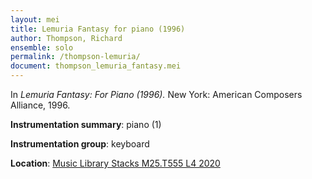 ```yaml
---
layout: mei
title: Lemuria Fantasy for piano (1996)
author: Thompson, Richard
ensemble: solo
permalink: /thompson-lemuria/
document: thompson_lemuria_fantasy.mei
---
```


In *Lemuria Fantasy: For Piano (1996).* New York: American Composers Alliance, 1996.

**Instrumentation summary**: piano (1)

**Instrumentation group**: keyboard

**Location**: <a href="https://tufts-primo.hosted.exlibrisgroup.com/permalink/f/bnf7qa/01TUN_ALMA21285436550003851" target="_blank">Music Library Stacks M25.T555 L4 2020</a>
